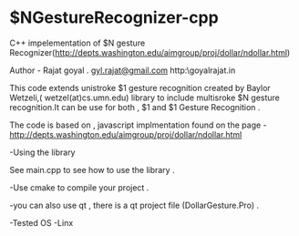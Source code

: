 $NGestureRecognizer-cpp
==================================
C++ impelementation of $N gesture Recognizer(http://depts.washington.edu/aimgroup/proj/dollar/ndollar.html)

Author - Rajat goyal .
gyl.rajat@gmail.com
http:\\goyalrajat.in

This code extends unistroke $1 gesture recognition created by Baylor Wetzeli,( wetzel(at)cs.umn.edu) library to include multisroke $N gesture recognition.It can be use for both , $1 and $1 Gesture Recognition . 


The code is based on , javascript implmentation found on the page - http://depts.washington.edu/aimgroup/proj/dollar/ndollar.html

-Using the library 

See main.cpp to see how to use the library . 

-Use cmake to compile your project . 

-you can also use qt , there is a qt project file (DollarGesture.Pro) .

-Tested OS 
-Linx

